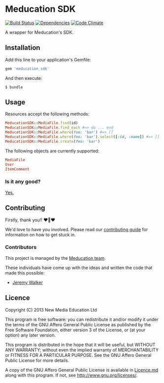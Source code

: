 # Meducation SDK

[![Build Status](https://travis-ci.org/meducation/meducation_sdk.png)](https://travis-ci.org/meducation/meducation_sdk)
[![Dependencies](https://gemnasium.com/meducation/meducation_sdk.png?travis)](https://gemnasium.com/meducation/meducation_sdk)
[![Code Climate](https://codeclimate.com/github/meducation/meducation_sdk.png)](https://codeclimate.com/github/meducation/meducation_sdk)

A wrapper for Meducation's SDK.

## Installation

Add this line to your application's Gemfile:

```ruby
gem 'meducation_sdk'
```

And then execute:

    $ bundle

## Usage

Resources accept the following methods:

```ruby
MeducationSDK::MediaFile.find(id)
MeducationSDK::MediaFile.find_each #=> do ... end
MeducationSDK::MediaFile.where(foo: 'bar') #=> []
MeducationSDK::MediaFile.where(foo: 'bar').select([:id, :name]) #=> []
MeducationSDK::MediaFile.create(foo: 'bar')
```

The following objects are currently supported:

```ruby
MediaFile
User
ItemComment
```

### Is it any good?

[Yes.](http://news.ycombinator.com/item?id=3067434)

## Contributing

Firstly, thank you!! :heart::sparkling_heart::heart:

We'd love to have you involved. Please read our [contributing guide](https://github.com/meducation/propono/tree/master/CONTRIBUTING.md) for information on how to get stuck in.

### Contributors

This project is managed by the [Meducation team](http://company.meducation.net/about#team). 

These individuals have come up with the ideas and written the code that made this possible:

- [Jeremy Walker](http://github.com/iHID)

## Licence

Copyright (C) 2013 New Media Education Ltd

This program is free software: you can redistribute it and/or modify
it under the terms of the GNU Affero General Public License as published by
the Free Software Foundation, either version 3 of the License, or
(at your option) any later version.

This program is distributed in the hope that it will be useful,
but WITHOUT ANY WARRANTY; without even the implied warranty of
MERCHANTABILITY or FITNESS FOR A PARTICULAR PURPOSE.  See the
GNU Affero General Public License for more details.

A copy of the GNU Affero General Public License is available in [Licence.md](https://github.com/meducation/propono/blob/master/LICENCE.md)
along with this program.  If not, see <http://www.gnu.org/licenses/>.
